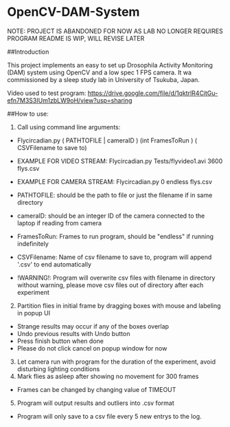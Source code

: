 # OpenCV-DAM-System
NOTE: PROJECT IS ABANDONED FOR NOW AS LAB NO LONGER REQUIRES PROGRAM
README IS WIP, WILL REVISE LATER

##Introduction

This project implements an easy to set up Drosophila Activity Monitoring (DAM) system using OpenCV and a low spec 1 FPS camera. It wa commissioned by a sleep study lab in University of Tsukuba, Japan.

Video used to test program: https://drive.google.com/file/d/1qktrlR4CitGu-efn7M3S3IUm1zbLW9oH/view?usp=sharing

##How to use:

1. Call using command line arguments:
* Flycircadian.py ( PATHTOFILE | cameraID ) (int FramesToRun ) ( CSVFilename to save to)
* EXAMPLE FOR VIDEO STREAM: Flycircadian.py Tests/flyvideo1.avi 3600 flys.csv 
* EXAMPLE FOR CAMERA STREAM: Flycircadian.py 0 endless flys.csv 
	 
* PATHTOFILE: should be the path to file or just the filename if in same directory
* cameraID: should be an integer ID of the camera connected to the laptop if reading from camera
* FramesToRun: Frames to run program, should be "endless" if running indefinitely
* CSVFilename: Name of csv filename to save to, program will append '.csv' to end automatically
	 
* !WARNING!: Program will overwrite csv files with filename in directory without warning, please move csv files
	        out of directory after each experiment
	        
2. Partition flies in initial frame by dragging boxes with mouse and labeling in popup UI 
* Strange results may occur if any of the boxes overlap
* Undo previous results with Undo button
* Press finish button when done
* Please do not click cancel on popup window for now
    
3. Let camera run with program for the duration of the experiment, avoid disturbing lighting conditions
4. Mark flies as asleep after showing no movement for 300 frames
* Frames can be changed by changing value of TIMEOUT
    
5. Program will output results and outliers into .csv format
* Program will only save to a csv file every 5 new entrys to the log.
